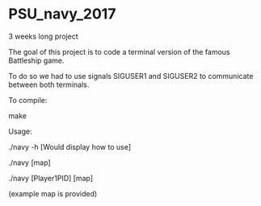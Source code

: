 # PSU_navy_2017

3 weeks long project

The goal of this project is to code a terminal version of the famous Battleship game.

To do so we had to use signals SIGUSER1 and SIGUSER2 to communicate between both terminals.

To compile:

make


Usage:

./navy -h
[Would display how to use]

./navy [map]

./navy [Player1PID] [map]


(example map is provided)
